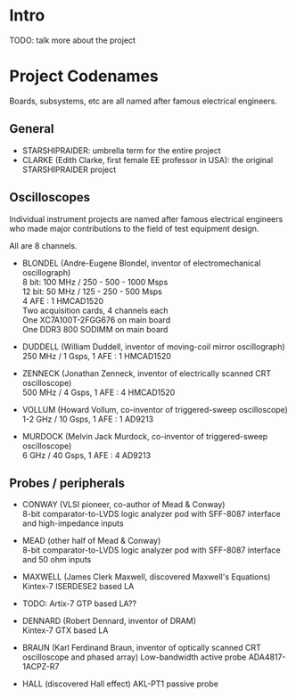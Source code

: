 # Intro

TODO: talk more about the project

# Project Codenames

Boards, subsystems, etc are all named after famous electrical engineers.

## General

* STARSHIPRAIDER: umbrella term for the entire project
* CLARKE (Edith Clarke, first female EE professor in USA): the original STARSHIPRAIDER project

## Oscilloscopes

Individual instrument projects are named after famous electrical engineers who made major contributions to the field of
test equipment design.

All are 8 channels.

* BLONDEL (Andre-Eugene Blondel, inventor of electromechanical oscillograph) \
  8 bit: 100 MHz / 250 - 500 - 1000 Msps \
  12 bit: 50 MHz / 125 - 250 - 500 Msps \
  4 AFE : 1 HMCAD1520 \
  Two acquisition cards, 4 channels each \
  One XC7A100T-2FGG676 on main board \
  One DDR3 800 SODIMM on main board

* DUDDELL (William Duddell, inventor of moving-coil mirror oscillograph) \
  250 MHz / 1 Gsps, 1 AFE : 1 HMCAD1520

* ZENNECK (Jonathan Zenneck, inventor of electrically scanned CRT oscilloscope) \
  500 MHz / 4 Gsps, 1 AFE : 4 HMCAD1520

* VOLLUM (Howard Vollum, co-inventor of triggered-sweep oscilloscope) \
  1-2 GHz / 10 Gsps, 1 AFE : 1 AD9213

* MURDOCK (Melvin Jack Murdock, co-inventor of triggered-sweep oscilloscope) \
  6 GHz / 40 Gsps, 1 AFE : 4 AD9213

## Probes / peripherals

* CONWAY (VLSI pioneer, co-author of Mead & Conway) \
  8-bit comparator-to-LVDS logic analyzer pod with SFF-8087 interface and high-impedance inputs

* MEAD (other half of Mead & Conway) \
  8-bit comparator-to-LVDS logic analyzer pod with SFF-8087 interface and 50 ohm inputs

* MAXWELL (James Clerk Maxwell, discovered Maxwell's Equations) \
  Kintex-7 ISERDESE2 based LA

* TODO: Artix-7 GTP based LA??

* DENNARD (Robert Dennard, inventor of DRAM) \
  Kintex-7 GTX based LA

* BRAUN (Karl Ferdinand Braun, inventor of optically scanned CRT oscilloscope and phased array)
  Low-bandwidth active probe
	ADA4817-1ACPZ-R7

* HALL (discovered Hall effect)
  AKL-PT1 passive probe
